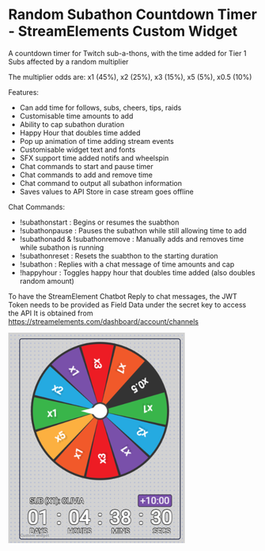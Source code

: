 # Random Subathon Countdown Timer - StreamElements Custom Widget

A countdown timer for Twitch sub-a-thons, with the time added for Tier 1 Subs affected by a random multiplier

The multiplier odds are: x1 (45%), x2 (25%), x3 (15%), x5 (5%), x0.5 (10%)

Features:
- Can add time for follows, subs, cheers, tips, raids 
- Customisable time amounts to add
- Ability to cap subathon duration
- Happy Hour that doubles time added
- Pop up animation of time adding stream events
- Customisable widget text and fonts
- SFX support time added notifs and wheelspin
- Chat commands to start and pause timer
- Chat commands to add and remove time
- Chat command to output all subathon information
- Saves values to API Store in case stream goes offline

Chat Commands:
- !subathonstart : Begins or resumes the suabthon
- !subathonpause : Pauses the subathon while still allowing time to add
- !subathonadd & !subathonremove : Manually adds and removes time while subathon is running
- !subathonreset : Resets the suabthon to the starting duration
- !subathon : Replies with a chat message of time amounts and cap
- !happyhour : Toggles happy hour that doubles time added (also doubles random amount)

To have the StreamElement Chatbot Reply to chat messages, the JWT Token needs to be provided as Field Data under the secret key to access the API
It is obtained from https://streamelements.com/dashboard/account/channels

![Subathon Random Countdown Timer Widget Preview](/SubathonRandomTimer/preview.png?)
